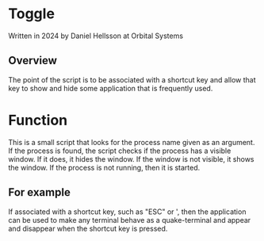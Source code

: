 # Toggle

Written in 2024 by Daniel Hellsson at Orbital Systems

## Overview

The point of the script is to be associated with a shortcut key and allow that key to show and hide
some application that is frequently used.

# Function

This is a small script that looks for the process name given as an argument. If the process is found,
the script checks if the process has a visible window. If it does, it hides the window.
If the window is not visible, it shows the window.
If the process is not running, then it is started.

## For example

If associated with a shortcut key, such as "ESC" or ', then the application can be used to make any
terminal behave as a quake-terminal and appear and disappear when the shortcut key is pressed.
